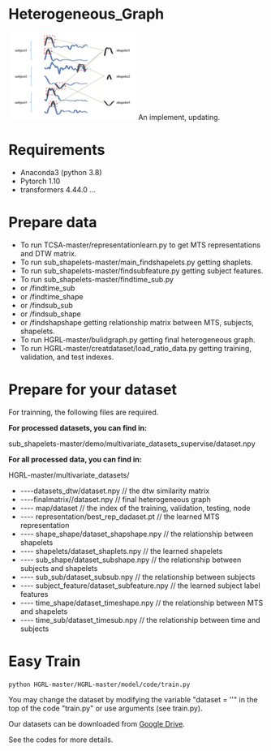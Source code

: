 # Heterogeneous_Graph
<img src="overview.png" alt="Overview" width="50%">
An implement, updating.

# Requirements

- Anaconda3 (python 3.8)
- Pytorch 1.10
- transformers 4.44.0
  ...
# Prepare data

* To run TCSA-master/representationlearn.py to get MTS representations and DTW matrix.
* To run sub_shapelets-master/main_findshapelets.py getting shaplets.
* To run sub_shapelets-master/findsubfeature.py getting subject features.
* To run sub_shapelets-master/findtime_sub.py
* or /findtime_sub
* or /findtime_shape
* or /findsub_sub
* or /findsub_shape
* or /findshapshape getting relationship matrix between MTS, subjects, shapelets.
* To run HGRL-master/bulidgraph.py getting final heterogeneous graph.
* To run HGRL-master/creatdataset/load_ratio_data.py getting training, validation, and test indexes.

# Prepare for your dataset

For trainning, the following files are required.

**For processed datasets, you can find in:**

sub_shapelets-master/demo/multivariate_datasets_supervise/dataset.npy

**For all processed data, you can find in:**

HGRL-master/multivariate_datasets/

* ----datasets_dtw/dataset.npy               // the dtw similarity matrix
* ----finalmatrix//dataset.npy   // final heterogeneous graph
* ---- map/dataset                     // the index of the training, validation, testing, node
* ---- representation/best_rep_dadaset.pt         // the learned MTS representation
* ---- shape_shape/dataset_shapshape.npy       // the relationship between shapelets
* ---- shapelets/dataset_shaplets.npy       // the learned shapelets
* ---- sub_shape/dataset_subshape.npy       // the relationship between subjects and shapelets
* ---- sub_sub/dataset_subsub.npy       // the relationship between subjects
* ---- subject_feature/dataset_subfeature.npy       // the learned subject label features
* ---- time_shape/dataset_timeshape.npy       // the relationship between MTS and shapelets
* ---- time_sub/dataset_timesub.npy       // the relationship between time and subjects

# Easy Train

`python HGRL-master/HGRL-master/model/code/train.py`

You may change the dataset by modifying the variable "dataset = ''" in the top of the code "train.py" or use arguments (see train.py).

Our datasets can be downloaded from [Google Drive](https://drive.google.com/drive/folders/1-ivwhuy3YSDK_9wUI5ArcvHQubvNH6SZ?usp=drive_link).

See the codes for more details.


